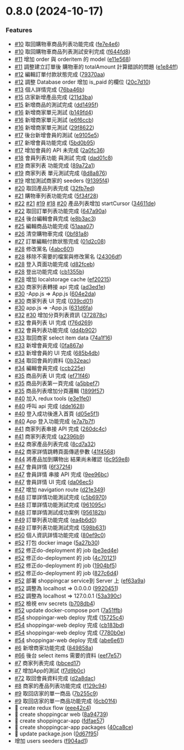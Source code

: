 # 0.8.0 (2024-10-17)


### Features

* [#10](https://github.com/passoncomtw/shoppingcar-services/issues/10) 取回購物車商品列表功能完成 ([fe7e4e6](https://github.com/passoncomtw/shoppingcar-services/commit/fe7e4e6bccb32ef984687ccddbc4acaa5467f038))
* [#10](https://github.com/passoncomtw/shoppingcar-services/issues/10) 取回購物車商品列表測試安利完成 ([f644fd8](https://github.com/passoncomtw/shoppingcar-services/commit/f644fd8b3d3e4e5dcfaf9bedde7beac2e04caaac))
* [#11](https://github.com/passoncomtw/shoppingcar-services/issues/11) 增加 order 與 orderitem 的 model ([e11e568](https://github.com/passoncomtw/shoppingcar-services/commit/e11e56832646657b88a971fa88a43cd10b953284))
* [#11](https://github.com/passoncomtw/shoppingcar-services/issues/11) 調整建立訂單後 購物車的 totalAmount 計算錯誤的問題 ([e1e84ff](https://github.com/passoncomtw/shoppingcar-services/commit/e1e84ffb75c916cbef8bdae2efd370ca1421c821))
* [#12](https://github.com/passoncomtw/shoppingcar-services/issues/12) 編輯訂單付款狀態完成 ([79370aa](https://github.com/passoncomtw/shoppingcar-services/commit/79370aadd6c054b40b1aba96069b625bf98b6b02))
* [#12](https://github.com/passoncomtw/shoppingcar-services/issues/12) 調整 Database order 增加 is_paid 的欄位 ([20c7d10](https://github.com/passoncomtw/shoppingcar-services/commit/20c7d1008152444092bedb2dd1df1098bb0ca205))
* [#13](https://github.com/passoncomtw/shoppingcar-services/issues/13) 個人詳情完成 ([76ba46b](https://github.com/passoncomtw/shoppingcar-services/commit/76ba46b29df831982e275f8debb749e26e8c94c7))
* [#15](https://github.com/passoncomtw/shoppingcar-services/issues/15) 店家新增產品完成 ([211d3ba](https://github.com/passoncomtw/shoppingcar-services/commit/211d3ba88d4fe4bbda89a974c680b7465814c79a))
* [#15](https://github.com/passoncomtw/shoppingcar-services/issues/15) 新增商品的測試完成 ([dd1495f](https://github.com/passoncomtw/shoppingcar-services/commit/dd1495f1443342e53f976706919b6d9cafd1b03d))
* [#16](https://github.com/passoncomtw/shoppingcar-services/issues/16) 新增商家單元測試 ([b149fd4](https://github.com/passoncomtw/shoppingcar-services/commit/b149fd4d2640a765508d2019bacf17f31cad5da5))
* [#16](https://github.com/passoncomtw/shoppingcar-services/issues/16) 新增商家單元測試 ([e6f6ccb](https://github.com/passoncomtw/shoppingcar-services/commit/e6f6ccb7b02f0d79a8d1c238b83abb29f9660bef))
* [#16](https://github.com/passoncomtw/shoppingcar-services/issues/16) 新增商家單元測試 ([29f8622](https://github.com/passoncomtw/shoppingcar-services/commit/29f862260bf0df16c178d858060ce97f2bccc248))
* [#17](https://github.com/passoncomtw/shoppingcar-services/issues/17) 後台新增會員的測試 ([e9105e5](https://github.com/passoncomtw/shoppingcar-services/commit/e9105e5be9e3ca2bdf0d88dd3115b6531db899d9))
* [#17](https://github.com/passoncomtw/shoppingcar-services/issues/17) 新增會員功能完成 ([5bd0b95](https://github.com/passoncomtw/shoppingcar-services/commit/5bd0b958b585fa42c2b64b519a583fde7fc1a8fb))
* [#17](https://github.com/passoncomtw/shoppingcar-services/issues/17) 增加會員的 API 未完成 ([2a0fc36](https://github.com/passoncomtw/shoppingcar-services/commit/2a0fc36991a68af05ed6ea346870be07fa9bbea3))
* [#18](https://github.com/passoncomtw/shoppingcar-services/issues/18) 會員列表功能 與測試 完成 ([dad01c8](https://github.com/passoncomtw/shoppingcar-services/commit/dad01c8436a3e22f1af3ca8ecdb0a72b1b5793e9))
* [#19](https://github.com/passoncomtw/shoppingcar-services/issues/19) 商家列表 功能完成 ([89a72a1](https://github.com/passoncomtw/shoppingcar-services/commit/89a72a1fc232a33df45eff7dfddaefd7ad8cca1f))
* [#19](https://github.com/passoncomtw/shoppingcar-services/issues/19) 商家列表 單元測試完成 ([8d8a876](https://github.com/passoncomtw/shoppingcar-services/commit/8d8a8764ce7659f878d2e6f14e20cf93896ac699))
* [#19](https://github.com/passoncomtw/shoppingcar-services/issues/19) 增加測試商家的 seeders ([91395f4](https://github.com/passoncomtw/shoppingcar-services/commit/91395f43db4189d26da94460af191fecefcab050))
* [#20](https://github.com/passoncomtw/shoppingcar-services/issues/20) 取回產品列表完成 ([32fb7ed](https://github.com/passoncomtw/shoppingcar-services/commit/32fb7ed4bae3c94e4706a43016ce74764ea29336))
* [#21](https://github.com/passoncomtw/shoppingcar-services/issues/21) 購物車列表功能完成 ([5f34f28](https://github.com/passoncomtw/shoppingcar-services/commit/5f34f283c939e9691d4519b50ab2972ac76e696b))
* [#22](https://github.com/passoncomtw/shoppingcar-services/issues/22) [#21](https://github.com/passoncomtw/shoppingcar-services/issues/21) [#19](https://github.com/passoncomtw/shoppingcar-services/issues/19) [#18](https://github.com/passoncomtw/shoppingcar-services/issues/18) [#20](https://github.com/passoncomtw/shoppingcar-services/issues/20) 產品列表增加 startCursor ([34611de](https://github.com/passoncomtw/shoppingcar-services/commit/34611de43007ad6dcfd159c07ab21c4c23a20903))
* [#22](https://github.com/passoncomtw/shoppingcar-services/issues/22) 取回訂單列表功能完成 ([647a90a](https://github.com/passoncomtw/shoppingcar-services/commit/647a90a5ec0edf4857f33d8b4cc07d6bad91fc59))
* [#24](https://github.com/passoncomtw/shoppingcar-services/issues/24) 後台編輯會員完成 ([e8b3ac3](https://github.com/passoncomtw/shoppingcar-services/commit/e8b3ac3a88da5b50e4c1d677340c83802c893a6b))
* [#25](https://github.com/passoncomtw/shoppingcar-services/issues/25) 編輯商品功能完成 ([51aaa07](https://github.com/passoncomtw/shoppingcar-services/commit/51aaa0761271b048bb20317f54bf0aaebeedd77f))
* [#26](https://github.com/passoncomtw/shoppingcar-services/issues/26) 清空購物車完成 ([0bf81a8](https://github.com/passoncomtw/shoppingcar-services/commit/0bf81a8498e443f0953fba98a0981246aa668ddb))
* [#27](https://github.com/passoncomtw/shoppingcar-services/issues/27) 訂單編輯付款狀態完成 ([01d2c08](https://github.com/passoncomtw/shoppingcar-services/commit/01d2c085dc0d396ef279e9398f1284a9b6bb12ee))
* [#28](https://github.com/passoncomtw/shoppingcar-services/issues/28) 修改黨名 ([4abc601](https://github.com/passoncomtw/shoppingcar-services/commit/4abc60173418b5c53771178a843aff92374708fd))
* [#28](https://github.com/passoncomtw/shoppingcar-services/issues/28) 移除不需要的檔案與修改黨名 ([24306df](https://github.com/passoncomtw/shoppingcar-services/commit/24306dfec0cce1686b9f4c3ac91b82228f2351ba))
* [#28](https://github.com/passoncomtw/shoppingcar-services/issues/28) 登入頁面功能完成 ([d82fceb](https://github.com/passoncomtw/shoppingcar-services/commit/d82fceb71bb1a2aecbb2af0bd49e9f26a0a9e635))
* [#28](https://github.com/passoncomtw/shoppingcar-services/issues/28) 登出功能完成 ([cb1355b](https://github.com/passoncomtw/shoppingcar-services/commit/cb1355b3a57631a49a37afe82fd7887000ceb1b5))
* [#28](https://github.com/passoncomtw/shoppingcar-services/issues/28) 增加 localstorage cache ([ef20215](https://github.com/passoncomtw/shoppingcar-services/commit/ef20215ed4982b22174140922d98d5213f688f72))
* [#30](https://github.com/passoncomtw/shoppingcar-services/issues/30)  商家列表轉接 api 完成 ([ad3ed1e](https://github.com/passoncomtw/shoppingcar-services/commit/ad3ed1e58d7a371241369be00553d8949f26a06a))
* [#30](https://github.com/passoncomtw/shoppingcar-services/issues/30) -App.js => App.js ([604e2da](https://github.com/passoncomtw/shoppingcar-services/commit/604e2da1159eae7984548b67de4fb4c8b7d5c736))
* [#30](https://github.com/passoncomtw/shoppingcar-services/issues/30) 商家列表 UI 完成 ([039cd01](https://github.com/passoncomtw/shoppingcar-services/commit/039cd01c6cf38b42fae51acd43130807ae2fcda0))
* [#30](https://github.com/passoncomtw/shoppingcar-services/issues/30) app.js => -App.js ([631d6fa](https://github.com/passoncomtw/shoppingcar-services/commit/631d6fa107685e7725f7693304234e4c6441c85c))
* [#32](https://github.com/passoncomtw/shoppingcar-services/issues/32) [#30](https://github.com/passoncomtw/shoppingcar-services/issues/30) 增加分頁列表資訊 ([372878c](https://github.com/passoncomtw/shoppingcar-services/commit/372878cb67bc9c824dd9c62ad322eafc4faf4028))
* [#32](https://github.com/passoncomtw/shoppingcar-services/issues/32) 會員列表 UI 完成 ([f76d269](https://github.com/passoncomtw/shoppingcar-services/commit/f76d269d7713d6123c404d20a84df73ed4e9dfa2))
* [#32](https://github.com/passoncomtw/shoppingcar-services/issues/32) 會員列表功能完成 ([dd4b902](https://github.com/passoncomtw/shoppingcar-services/commit/dd4b9022fb2c11e7b966b24b3bd941efc0895aee))
* [#33](https://github.com/passoncomtw/shoppingcar-services/issues/33) 取回商家 select item data ([74a1f16](https://github.com/passoncomtw/shoppingcar-services/commit/74a1f16497cfcbd3bd65b7a2bb1230e5e68d9f9b))
* [#33](https://github.com/passoncomtw/shoppingcar-services/issues/33) 新增會員完成 ([0fa867a](https://github.com/passoncomtw/shoppingcar-services/commit/0fa867a0629409bab92121848183e28e5cb499e4))
* [#33](https://github.com/passoncomtw/shoppingcar-services/issues/33) 新增會員的 UI 完成 ([685b4db](https://github.com/passoncomtw/shoppingcar-services/commit/685b4db56d767f7ecb3b430e1b0a6c5e35f79407))
* [#34](https://github.com/passoncomtw/shoppingcar-services/issues/34) 取回會員的資料 ([0b32eac](https://github.com/passoncomtw/shoppingcar-services/commit/0b32eac9bd05f8a1d0bd69ef432d8af0fb5145f3))
* [#34](https://github.com/passoncomtw/shoppingcar-services/issues/34) 編輯會員完成 ([ccb225e](https://github.com/passoncomtw/shoppingcar-services/commit/ccb225e87820590a8d4dc2f8255fde0a2cbf61ce))
* [#35](https://github.com/passoncomtw/shoppingcar-services/issues/35) 商品列表 UI 完成 ([ef71f46](https://github.com/passoncomtw/shoppingcar-services/commit/ef71f46c5bede1d5ff4d46aee2384c231d97447f))
* [#35](https://github.com/passoncomtw/shoppingcar-services/issues/35) 商品列表第一頁完成 ([a5bbef7](https://github.com/passoncomtw/shoppingcar-services/commit/a5bbef723a06409abac801ed0a3704164766d9af))
* [#35](https://github.com/passoncomtw/shoppingcar-services/issues/35) 商品列表增加分頁邏輯 ([1899f57](https://github.com/passoncomtw/shoppingcar-services/commit/1899f57867ee7b0b255e3b583a385010ec517032))
* [#40](https://github.com/passoncomtw/shoppingcar-services/issues/40) 加入 redux tools ([e3e1fe0](https://github.com/passoncomtw/shoppingcar-services/commit/e3e1fe08e6b6837a6814a9f0a631c6ba65e5fa79))
* [#40](https://github.com/passoncomtw/shoppingcar-services/issues/40) 呼叫 api 完成 ([dde1628](https://github.com/passoncomtw/shoppingcar-services/commit/dde1628669a4335486e1e0cfbbcba942e4440e19))
* [#40](https://github.com/passoncomtw/shoppingcar-services/issues/40) 登入成功後進入首頁 ([d05e5f1](https://github.com/passoncomtw/shoppingcar-services/commit/d05e5f1cf67d785af2d949a8cb7a56279076eea1))
* [#40](https://github.com/passoncomtw/shoppingcar-services/issues/40) App 登入功能完成 ([e7a7b7f](https://github.com/passoncomtw/shoppingcar-services/commit/e7a7b7f6988a2ee9f019025e1ef2e4c6c7b7e07b))
* [#41](https://github.com/passoncomtw/shoppingcar-services/issues/41) 商家列表串接 API 完成 ([260dc4c](https://github.com/passoncomtw/shoppingcar-services/commit/260dc4cd9a5b852004625dce7aea579d1c0d7ec7))
* [#41](https://github.com/passoncomtw/shoppingcar-services/issues/41) 商家列表完成 ([a2396b9](https://github.com/passoncomtw/shoppingcar-services/commit/a2396b91fcbb96693e1d9998eb00fce8479a762a))
* [#42](https://github.com/passoncomtw/shoppingcar-services/issues/42) 商家產品列表完成 ([8cd7a32](https://github.com/passoncomtw/shoppingcar-services/commit/8cd7a324cd142e824d28da6f59504400b3704797))
* [#42](https://github.com/passoncomtw/shoppingcar-services/issues/42) 商家詳情跳轉頁面傳遞參數 ([41f4568](https://github.com/passoncomtw/shoppingcar-services/commit/41f4568e6a423c33e68f9c8b901157e8f31a2973))
* [#44](https://github.com/passoncomtw/shoppingcar-services/issues/44) 將產品加到購物出 結果尚未確認 ([6c959e8](https://github.com/passoncomtw/shoppingcar-services/commit/6c959e80e2b18a32c3e443a56447b7925691cb06))
* [#47](https://github.com/passoncomtw/shoppingcar-services/issues/47) 會員詳情 ([6f372f4](https://github.com/passoncomtw/shoppingcar-services/commit/6f372f4c3dea3ab6ddd7f66885eda08c5ab2d727))
* [#47](https://github.com/passoncomtw/shoppingcar-services/issues/47) 會員詳情 串接 API 完成 ([9ee96bc](https://github.com/passoncomtw/shoppingcar-services/commit/9ee96bc56e02320f781d8a5c4fef5c93042bfb6f))
* [#47](https://github.com/passoncomtw/shoppingcar-services/issues/47) 會員詳情 UI 完成 ([da06ec5](https://github.com/passoncomtw/shoppingcar-services/commit/da06ec5be53dbb1d0c9274b36efcc48a734fc8b8))
* [#47](https://github.com/passoncomtw/shoppingcar-services/issues/47) 增加 navigation route ([d21e349](https://github.com/passoncomtw/shoppingcar-services/commit/d21e3499751bb0a33b56bed00779516e65bb63ea))
* [#48](https://github.com/passoncomtw/shoppingcar-services/issues/48) 訂單詳情功能測試完成 ([c5b6970](https://github.com/passoncomtw/shoppingcar-services/commit/c5b6970d97b00b1a7066d0ba28a5f21dd61f7707))
* [#48](https://github.com/passoncomtw/shoppingcar-services/issues/48) 訂單詳情功能測試完成 ([961095c](https://github.com/passoncomtw/shoppingcar-services/commit/961095c15e5e804f546833177d1385340f147162))
* [#48](https://github.com/passoncomtw/shoppingcar-services/issues/48) 訂單詳情測試成功案例 ([956182b](https://github.com/passoncomtw/shoppingcar-services/commit/956182b641a455af0285a1e6d00ac14abad6e729))
* [#49](https://github.com/passoncomtw/shoppingcar-services/issues/49) 訂單列表功能完成 ([ea4b6d0](https://github.com/passoncomtw/shoppingcar-services/commit/ea4b6d0c22c7141a3dd9662cc172bdea1d767090))
* [#49](https://github.com/passoncomtw/shoppingcar-services/issues/49) 訂單列表功能測試完成 ([598b631](https://github.com/passoncomtw/shoppingcar-services/commit/598b6317203670b6e36ddf756b5835de761f13fa))
* [#50](https://github.com/passoncomtw/shoppingcar-services/issues/50) 個人資訊詳情功能完成 ([80ef9c0](https://github.com/passoncomtw/shoppingcar-services/commit/80ef9c07629688da3e0e3e25c34fb62f6962969e))
* [#52](https://github.com/passoncomtw/shoppingcar-services/issues/52) 打包 docker image ([5a27b30](https://github.com/passoncomtw/shoppingcar-services/commit/5a27b3055df10dafa018560acd01f8fda38210fb))
* [#52](https://github.com/passoncomtw/shoppingcar-services/issues/52) 修正do-deployment 的 job ([be3ed4e](https://github.com/passoncomtw/shoppingcar-services/commit/be3ed4e06e9b0ff8a9044dbf4cdd2fb60fb6fcdd))
* [#52](https://github.com/passoncomtw/shoppingcar-services/issues/52) 修正do-deployment 的 job ([4c70121](https://github.com/passoncomtw/shoppingcar-services/commit/4c70121f95b0ac770f0841902cd0cb4e77c40f5c))
* [#52](https://github.com/passoncomtw/shoppingcar-services/issues/52) 修正do-deployment 的 job ([1904bf5](https://github.com/passoncomtw/shoppingcar-services/commit/1904bf580fa0105f7f3bdc4060c5e3e98f7cb6c5))
* [#52](https://github.com/passoncomtw/shoppingcar-services/issues/52) 修正do-deployment 的 job ([827c6d4](https://github.com/passoncomtw/shoppingcar-services/commit/827c6d49bfae736503c9228b7bd8ac95852a7333))
* [#52](https://github.com/passoncomtw/shoppingcar-services/issues/52) 部署 shoppingcar service到 Server 上 ([ef63a9a](https://github.com/passoncomtw/shoppingcar-services/commit/ef63a9a8bdfb60a093c2dbf7df05331d94da9dd3))
* [#52](https://github.com/passoncomtw/shoppingcar-services/issues/52) 調整為 localhost => 0.0.0.0 ([9920451](https://github.com/passoncomtw/shoppingcar-services/commit/9920451394581df7e1fe43aea63e8d6e387d5524))
* [#52](https://github.com/passoncomtw/shoppingcar-services/issues/52) 調整為 localhost => 127.0.0.1 ([53a390c](https://github.com/passoncomtw/shoppingcar-services/commit/53a390c6007808e5e0e0786b25868ba9266c24df))
* [#52](https://github.com/passoncomtw/shoppingcar-services/issues/52) 檢視  env secrets ([b708db4](https://github.com/passoncomtw/shoppingcar-services/commit/b708db498d89e02743b3990ad07a8e71c788f8fe))
* [#52](https://github.com/passoncomtw/shoppingcar-services/issues/52) update docker-compose port ([7a51ffb](https://github.com/passoncomtw/shoppingcar-services/commit/7a51ffbc11fb49b7661d367da209a44c578133f9))
* [#54](https://github.com/passoncomtw/shoppingcar-services/issues/54) shoppingar-web deploy 完成 ([15725c4](https://github.com/passoncomtw/shoppingcar-services/commit/15725c448eb23026fc627948b5c2da3307a86fbb))
* [#54](https://github.com/passoncomtw/shoppingcar-services/issues/54) shoppingar-web deploy 完成 ([cb183bd](https://github.com/passoncomtw/shoppingcar-services/commit/cb183bd3ff7e43a6df2358fa993f31e808a7ed61))
* [#54](https://github.com/passoncomtw/shoppingcar-services/issues/54) shoppingar-web deploy 完成 ([7780b0e](https://github.com/passoncomtw/shoppingcar-services/commit/7780b0e8b10e5328b70ca5295bf50968fe9073d1))
* [#54](https://github.com/passoncomtw/shoppingcar-services/issues/54) shoppingar-web deploy 完成 ([abe6e61](https://github.com/passoncomtw/shoppingcar-services/commit/abe6e61940252473d4cddb334dd4ded713b913c8))
* [#6](https://github.com/passoncomtw/shoppingcar-services/issues/6) 新增商家功能完成 ([849858a](https://github.com/passoncomtw/shoppingcar-services/commit/849858a71746403e60640e583894345f091dbc3c))
* [#66](https://github.com/passoncomtw/shoppingcar-services/issues/66) 後台 select items 需要的資料 ([eef7e57](https://github.com/passoncomtw/shoppingcar-services/commit/eef7e5758254cc99bb89b090b5eacead2ba0f1b5))
* [#7](https://github.com/passoncomtw/shoppingcar-services/issues/7) 商家列表完成 ([bbced17](https://github.com/passoncomtw/shoppingcar-services/commit/bbced17fd8fbc2b695c143f400b53a77ba8767d0))
* [#7](https://github.com/passoncomtw/shoppingcar-services/issues/7) 增加App的測試 ([f7d9b0c](https://github.com/passoncomtw/shoppingcar-services/commit/f7d9b0cc6c4f9e437f3b7249e2cb88539fef0e34))
* [#72](https://github.com/passoncomtw/shoppingcar-services/issues/72) 取回會員資料完成 ([d2a8dac](https://github.com/passoncomtw/shoppingcar-services/commit/d2a8dac2028629ececac2fd71f772000b8540370))
* [#8](https://github.com/passoncomtw/shoppingcar-services/issues/8) 商家的產品列表功能完成 ([f129c94](https://github.com/passoncomtw/shoppingcar-services/commit/f129c940c0e3e771ec11d6fb284d4fa010fa98f6))
* [#9](https://github.com/passoncomtw/shoppingcar-services/issues/9) 取回店家的單一商品 ([7b255c9](https://github.com/passoncomtw/shoppingcar-services/commit/7b255c98a37828e60b85baeb85ac187c77b1fbe5))
* [#9](https://github.com/passoncomtw/shoppingcar-services/issues/9) 取回店家的單一商品功能完成 ([6cb01f4](https://github.com/passoncomtw/shoppingcar-services/commit/6cb01f4278d20120e8ec112287143144e1a3a781))
* 🎸 create redux flow ([eee42c4](https://github.com/passoncomtw/shoppingcar-services/commit/eee42c4df7fda882b3d5f5904e6078dfd62c7b5f))
* 🎸 create shoppingcar web ([8a94739](https://github.com/passoncomtw/shoppingcar-services/commit/8a9473904526caf3ba1b89863d0f39d3970634f7))
* 🎸 create shoppingcar-app ([fdfae57](https://github.com/passoncomtw/shoppingcar-services/commit/fdfae57b5c21650900acce13b33cea130b9c378a))
* 🎸 create shoppingcar-app packages ([40ca8ce](https://github.com/passoncomtw/shoppingcar-services/commit/40ca8ceff5afd7012d213b13607a2858eaa9a20b))
* 🎸 update package.json ([0d67f95](https://github.com/passoncomtw/shoppingcar-services/commit/0d67f951c43bbb37e500c6955d2a0678a57c01ee))
* 增加 users seeders ([f904ad1](https://github.com/passoncomtw/shoppingcar-services/commit/f904ad14b0014d16bb9246e02432059b6ec2999a))



